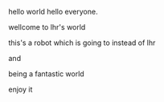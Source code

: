 hello world hello everyone.         

wellcome to lhr's world

this's a robot which is going to instead of lhr 

and

being a fantastic world

enjoy it
